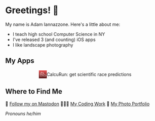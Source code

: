 # Greetings! 👋

My name is Adam Iannazzone. Here's a little about me:
* I teach high school Computer Science in NY
* I've released 3 (and counting) iOS apps
* I like landscape photography

## My Apps
<span style="display:flex; justify-content:center;align-items:center;"><img src="https://github.com/jiannazzone/jiannazzone.github.io/blob/9b12fe45ed83266254912e8de7624a2749d3d36d/assets/calcurun/icon.png" width=25px height=25px> CalcuRun: get scientific race predictions</span>

## Where to Find Me
🐘 <a rel="me" href="https://csed.social/@aiannazzone">Follow my on Mastodon</a>
🧑🏻‍💻 <a href="https://apps.iannaz.zone">My Coding Work</a>
📸 <a href="https://photos.iannaz.zone">My Photo Portfolio</a>

_Pronouns he/him_
